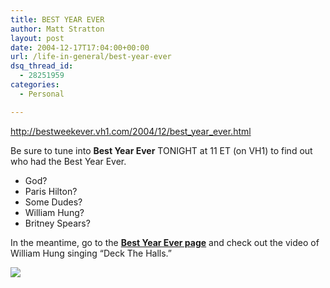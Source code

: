 ```yaml
---
title: BEST YEAR EVER
author: Matt Stratton
layout: post
date: 2004-12-17T17:04:00+00:00
url: /life-in-general/best-year-ever
dsq_thread_id:
  - 28251959
categories:
  - Personal

---
```

<p class="ljsyndicationlink">
  <a href="http://bestweekever.vh1.com/2004/12/best_year_ever.html">http://bestweekever.vh1.com/2004/12/best_year_ever.html</a>
</p>

Be sure to tune into **Best Year Ever** TONIGHT at 11 ET (on VH1) to find out who had the Best Year Ever.

  * God?
  * Paris Hilton?
  * Some Dudes?
  * William Hung?
  * Britney Spears?

In the meantime, go to the [**Best Year Ever page**][1] and check out the video of William Hung singing &#8220;Deck The Halls.&#8221; 

![][2]

 [1]: http://www.vh1.com/shows/dyn/best_of_best_week_ever/85049/episode.jhtml
 [2]: http://fredgraver.typepad.com/photos/uncategorized/william_hung.jpg